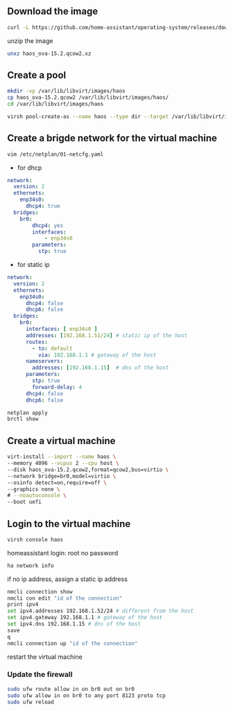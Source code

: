 ## Download the image

```bash
curl -L https://github.com/home-assistant/operating-system/releases/download/15.2/haos_ova-15.2.qcow2.xz -o haos_ova-15.2.qcow2.xz
```

unzip the image
```bash
unxz haos_ova-15.2.qcow2.xz
```

## Create a pool
```bash
mkdir -vp /var/lib/libvirt/images/haos
cp haos_ova-15.2.qcow2 /var/lib/libvirt/images/haos/
cd /var/lib/libvirt/images/haos
```

```bash
virsh pool-create-as --name haos --type dir --target /var/lib/libvirt/images/haos
```

## Create a brigde network for the virtual machine

```bash
vim /etc/netplan/01-netcfg.yaml
```

- for dhcp
```yaml
network:
  version: 2
  ethernets:
    enp34s0:
      dhcp4: true
  bridges:
    br0:
        dhcp4: yes
        interfaces:
            - enp34s0
        parameters:
          stp: true
```

- for static ip
```yaml
network:
  version: 2
  ethernets:
    enp34s0:
      dhcp4: false
      dhcp6: false
  bridges:
    br0:
      interfaces: [ enp34s0 ]
      addresses: [192.168.1.51/24] # static ip of the host
      routes:
        - to: default
          via: 192.168.1.1 # gateway of the host
      nameservers:
        addresses: [192.168.1.15]  # dns of the host
      parameters:
        stp: true
        forward-delay: 4
      dhcp4: false
      dhcp6: false
```


```bash
netplan apply
brctl show
```

## Create a virtual machine

```bash
virt-install --import --name haos \
--memory 4096 --vcpus 2 --cpu host \
--disk haos_ova-15.2.qcow2,format=qcow2,bus=virtio \
--network bridge=br0,model=virtio \
--osinfo detect=on,require=off \
--graphics none \
# --noautoconsole \
--boot uefi
```

## Login to the virtual machine

```bash
virsh console haos
```
homeassistant login: root
no password

```bash
ha network info
```
if no ip address, assign a static ip address
```bash
nmcli connection show
nmcli con edit "id of the connection"
print ipv4
set ipv4.addresses 192.168.1.52/24 # different from the host
set ipv4.gateway 192.168.1.1 # gateway of the host
set ipv4.dns 192.168.1.15 # dns of the host
save
q
nmcli connection up "id of the connection"
```
restart the virtual machine


### Update the firewall
```bash
sudo ufw route allow in on br0 out on br0
sudo ufw allow in on br0 to any port 8123 proto tcp
sudo ufw reload
```